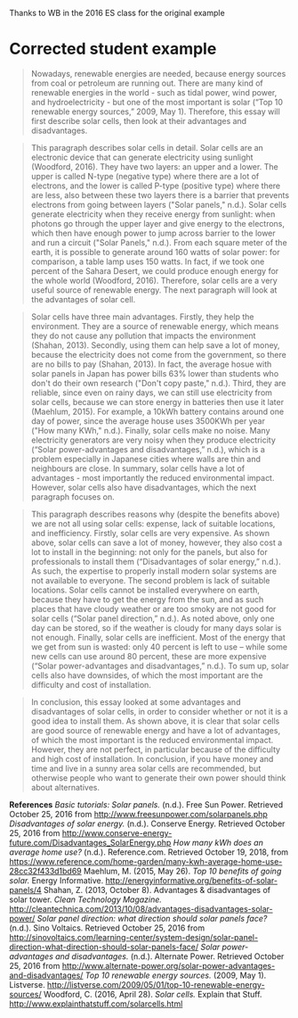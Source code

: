 Thanks to WB in the 2016 ES class for the original example

# Corrected student example 
>Nowadays, renewable energies are needed, because energy sources from coal or petroleum are running out. There are many kind of renewable energies in the world - such as tidal power, wind power, and hydroelectricity - but one of the most important is solar (“Top 10 renewable energy sources,” 2009, May 1). Therefore, this essay will first describe solar cells, then look at their advantages and disadvantages.

>This paragraph describes solar cells in detail. Solar cells are an electronic device that can generate electricity using sunlight (Woodford, 2016). They have two layers: an upper and a lower. The upper is called N-type (negative type) where there are a lot of electrons, and the lower is called P-type (positive type) where there are less, also between these two layers there is a barrier that prevents electrons from going between layers ("Solar panels," n.d.). Solar cells generate electricity when they receive energy from sunlight: when photons go through the upper layer and give energy to the electrons, which then have enough power to jump across barrier to the lower and run a circuit ("Solar Panels," n.d.). From each square meter of the earth, it is possible to generate around 160 watts of solar power: for comparison, a table lamp uses 150 watts. In fact, if we took one percent of the Sahara Desert, we could produce enough energy for the whole world (Woodford, 2016). Therefore, solar cells are a very useful source of renewable energy. The next paragraph will look at the advantages of solar cell.

>Solar cells have three main advantages. Firstly, they help the environment. They are a source of renewable energy, which means they do not cause any pollution that impacts the environment (Shahan, 2013). Secondly, using them can help save a lot of money, because the electricity does not come from the government, so there are no bills to pay (Shahan, 2013). In fact, the average hosue with solar panels in Japan has power bills 63% lower than students who don't do their own research ("Don't copy paste," n.d.). Third, they are reliable, since even on rainy days, we can still use electricity from solar cells, because we can store energy in batteries then use it later (Maehlum, 2015). For example, a 10kWh battery contains around one day of power, since the average house uses 3500KWh per year ("How many KWh," n.d.). Finally, solar cells make no noise. Many electricity generators are very noisy when they produce electricity (“Solar power-advantages and disadvantages,” n.d.), which is a problem especially in Japanese cities where walls are thin and neighbours are close. In summary, solar cells have a lot of advantages - most importantly the reduced environmental impact. However, solar cells also have disadvantages, which the next paragraph focuses on. 

>This paragraph describes reasons why (despite the benefits above) we are not all using solar cells: expense, lack of suitable locations, and inefficiency. Firstly, solar cells are very expensive. As shown above, solar cells can save a lot of money, however, they also cost a lot to install in the beginning: not only for the panels, but also for professionals to install them (“Disadvantages of solar energy,” n.d.). As such, the expertise to properly install modern solar systems are not available to everyone. The second problem is lack of suitable locations. Solar cells cannot be installed everywhere on earth, because they have to get the energy from the sun, and as such places that have cloudy weather or are too smoky are not good for solar cells (“Solar panel direction,” n.d.). As noted above, only one day can be stored, so if the weather is cloudy for many days solar is not enough. Finally, solar cells are inefficient. Most of the energy that we get from sun is wasted: only 40 percent is left to use – while some new cells can use around 80 percent, these are more expensive (“Solar power-advantages and disadvantages,” n.d.). To sum up, solar cells also have downsides, of which the most important are the difficulty and cost of installation.

>In conclusion, this essay looked at some advantages and disadvantages of solar cells, in order to consider whether or not it is a good idea to install them. As shown above, it is clear that solar cells are good source of renewable energy and have a lot of advantages, of which the most important is the reduced environmental impact. However, they are not perfect, in particular because of the difficulty and high cost of installation. In conclusion, if you have money and time and live in a sunny area solar cells are recommended, but otherwise people who want to generate their own power should think about alternatives. 


__References__
<ref>
<em>Basic tutorials: Solar panels.</em> (n.d.). Free Sun Power. Retrieved October 25, 2016 from http://www.freesunpower.com/solarpanels.php
<em>Disadvantages of solar energy.</em> (n.d.). Conserve Energy. Retrieved October 25, 2016 from http://www.conserve-energy-future.com/Disadvantages_SolarEnergy.php
<em>How many kWh does an average home use?</em> (n.d.). Reference.com. Retrieved October 19, 2018, from https://www.reference.com/home-garden/many-kwh-average-home-use-28cc32f433d1bd69
Maehlum, M. (2015, May 26). <em>Top 10 benefits of going solar.</em> Energy Informative. http://energyinformative.org/benefits-of-solar-panels/4
Shahan, Z. (2013, October 8). Advantages & disadvantages of solar tower. <em>Clean Technology Magazine.</em> http://cleantechnica.com/2013/10/08/advantages-disadvantages-solar-power/
<em>Solar panel direction: what direction should solar panels face?</em> (n.d.). Sino Voltaics. Retrieved October 25, 2016 from http://sinovoltaics.com/learning-center/system-design/solar-panel-direction-what-direction-should-solar-panels-face/
<em>Solar power-advantages and disadvantages.</em> (n.d.). Alternate Power. Retrieved October 25, 2016 from http://www.alternate-power.org/solar-power-advantages-and-disadvantages/
<em>Top 10 renewable energy sources.</em> (2009, May 1). Listverse. http://listverse.com/2009/05/01/top-10-renewable-energy-sources/
Woodford, C. (2016, April 28).<em> Solar cells.</em> Explain that Stuff. http://www.explainthatstuff.com/solarcells.html
</ref>